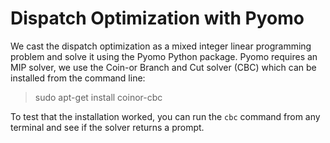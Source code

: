 # Dispatch Optimization with Pyomo

We cast the dispatch optimization as a mixed integer linear programming problem and solve it using the Pyomo Python package.
Pyomo requires an MIP solver, we use the Coin-or Branch and Cut solver (CBC) which can be installed from the command line:

> sudo apt-get install coinor-cbc

To test that the installation worked, you can run the `cbc` command from any terminal and see if the solver returns a prompt. 
